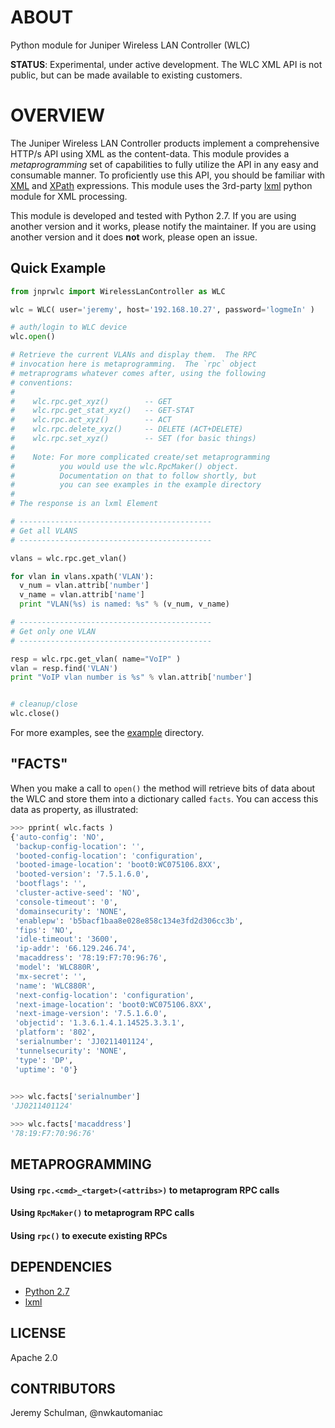 # ABOUT

  Python module for Juniper Wireless LAN Controller (WLC)

**STATUS**: Experimental, under active development.  The WLC XML API is not public, but can be made available to existing customers.

# OVERVIEW

  The Juniper Wireless LAN Controller products implement a comprehensive HTTP/s API using XML as the content-data.  This module provides a *metaprogramming* set of capabilities to fully utilize the API in any easy and consumable manner.  To proficiently use this API, you should be familiar with [XML](http://www.w3schools.com/xml/) and [XPath](http://www.w3schools.com/xpath/) expressions.  This module uses the 3rd-party [lxml](http://lxml.de/index.html) python module for XML processing.
  
  This module is developed and tested with Python 2.7.  If you are using another version and it works, please notify the maintainer.  If you are using another version and it does **not** work, please open an issue.

## Quick Example

````python
from jnprwlc import WirelessLanController as WLC

wlc = WLC( user='jeremy', host='192.168.10.27', password='logmeIn' )

# auth/login to WLC device
wlc.open()

# Retrieve the current VLANs and display them.  The RPC
# invocation here is metaprogramming.  The `rpc` object
# metraprograms whatever comes after, using the following
# conventions:
#
#    wlc.rpc.get_xyz()        -- GET
#    wlc.rpc.get_stat_xyz()   -- GET-STAT
#    wlc.rpc.act_xyz()        -- ACT
#    wlc.rpc.delete_xyz()     -- DELETE (ACT+DELETE)
#    wlc.rpc.set_xyz()        -- SET (for basic things)
#
#    Note: For more complicated create/set metaprogramming
#          you would use the wlc.RpcMaker() object.
#          Documentation on that to follow shortly, but
#          you can see examples in the example directory
#
# The response is an lxml Element

# -------------------------------------------
# Get all VLANS
# -------------------------------------------

vlans = wlc.rpc.get_vlan()

for vlan in vlans.xpath('VLAN'):
  v_num = vlan.attrib['number']
  v_name = vlan.attrib['name']
  print "VLAN(%s) is named: %s" % (v_num, v_name)

# -------------------------------------------
# Get only one VLAN
# -------------------------------------------

resp = wlc.rpc.get_vlan( name="VoIP" )
vlan = resp.find('VLAN')
print "VoIP vlan number is %s" % vlan.attrib['number']


# cleanup/close
wlc.close()
````
  For more examples, see the [example](https://github.com/jeremyschulman/py-jnprwlc/tree/master/examples) directory.
  
## "FACTS"

  When you make a call to `open()` the method will retrieve bits of data about the WLC and store them
  into a dictionary called `facts`.  You can access this data as property, as illustrated:

````python
>>> pprint( wlc.facts )
{'auto-config': 'NO',
 'backup-config-location': '',
 'booted-config-location': 'configuration',
 'booted-image-location': 'boot0:WC075106.8XX',
 'booted-version': '7.5.1.6.0',
 'bootflags': '',
 'cluster-active-seed': 'NO',
 'console-timeout': '0',
 'domainsecurity': 'NONE',
 'enablepw': 'b5bacf1baa8e028e858c134e3fd2d306cc3b',
 'fips': 'NO',
 'idle-timeout': '3600',
 'ip-addr': '66.129.246.74',
 'macaddress': '78:19:F7:70:96:76',
 'model': 'WLC880R',
 'mx-secret': '',
 'name': 'WLC880R',
 'next-config-location': 'configuration',
 'next-image-location': 'boot0:WC075106.8XX',
 'next-image-version': '7.5.1.6.0',
 'objectid': '1.3.6.1.4.1.14525.3.3.1',
 'platform': '802',
 'serialnumber': 'JJ0211401124',
 'tunnelsecurity': 'NONE',
 'type': 'DP',
 'uptime': '0'}
 

>>> wlc.facts['serialnumber']
'JJ0211401124'

>>> wlc.facts['macaddress']
'78:19:F7:70:96:76'

````

## METAPROGRAMMING

   

#### Using `rpc.<cmd>_<target>(<attribs>)` to metaprogram RPC calls
#### Using `RpcMaker()` to metaprogram RPC calls
#### Using `rpc()` to execute existing RPCs

## DEPENDENCIES

  * [Python 2.7](http://www.python.org/)
  * [lxml](http://lxml.de/index.html)

## LICENSE
  Apache 2.0

## CONTRIBUTORS
  Jeremy Schulman, @nwkautomaniac
